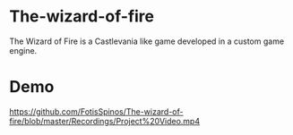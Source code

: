 # The-wizard-of-fire

<p>The Wizard of Fire is a Castlevania like game developed in a custom game engine.</p>

# Demo
https://github.com/FotisSpinos/The-wizard-of-fire/blob/master/Recordings/Project%20Video.mp4
